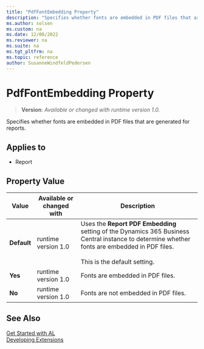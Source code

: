 ```yaml
---
title: "PdfFontEmbedding Property"
description: "Specifies whether fonts are embedded in PDF files that are generated for reports."
ms.author: solsen
ms.custom: na
ms.date: 12/08/2022
ms.reviewer: na
ms.suite: na
ms.tgt_pltfrm: na
ms.topic: reference
author: SusanneWindfeldPedersen
---
```

[//]: # (START>DO_NOT_EDIT)
[//]: # (IMPORTANT:Do not edit any of the content between here and the END>DO_NOT_EDIT.)
[//]: # (Any modifications should be made in the .xml files in the ModernDev repo.)
# PdfFontEmbedding Property
> **Version**: _Available or changed with runtime version 1.0._

Specifies whether fonts are embedded in PDF files that are generated for reports.

## Applies to
-   Report

## Property Value

|Value|Available or changed with|Description|
|-----------|-----------|---------------------------------------|
|**Default**|runtime version 1.0|Uses the **Report PDF Embedding** setting of the Dynamics 365 Business Central instance to determine whether fonts are embedded in PDF files.  <br /><br /> This is the default setting.|
|**Yes**|runtime version 1.0|Fonts are embedded in PDF files.|
|**No**|runtime version 1.0|Fonts are not embedded in PDF files.|

[//]: # (IMPORTANT: END>DO_NOT_EDIT)


## See Also  
[Get Started with AL](../devenv-get-started.md)  
[Developing Extensions](../devenv-dev-overview.md)  